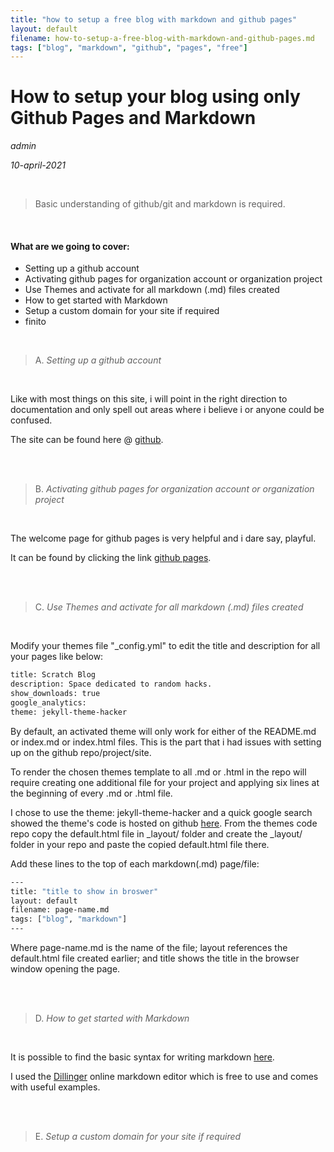 ```yaml
---
title: "how to setup a free blog with markdown and github pages"
layout: default
filename: how-to-setup-a-free-blog-with-markdown-and-github-pages.md
tags: ["blog", "markdown", "github", "pages", "free"]
---
```


# How to setup your blog using only Github Pages and Markdown
*admin*

*10-april-2021*

<br />

> Basic understanding of github/git and markdown is required.

<br />

#### What are we going to cover:
- Setting up a github account
- Activating github pages for organization account or organization project
- Use Themes and activate for all markdown (.md) files created
- How to get started with Markdown
- Setup a custom domain for your site if required
- finito

<br />

> A. 
> *Setting up a github account*
<br />

Like with most things on this site, i will point in the right direction to documentation and only spell out areas where i believe i or anyone could be confused.

The site can be found here @ [github][github].

<br />
<br />

> B. 
> *Activating github pages for organization account or organization project*
<br />

The welcome page for github pages is very helpful and i dare say, playful.

It can be found by clicking the link [github pages][githubpages].

<br />
<br />

> C. 
> *Use Themes and activate for all markdown (.md) files created*
<br />

Modify your themes file "_config.yml" to edit the title and description for all your pages like below:
<br />

```sh
title: Scratch Blog
description: Space dedicated to random hacks.
show_downloads: true
google_analytics:
theme: jekyll-theme-hacker
```

By default, an activated theme will only work for either of the README.md or index.md or index.html files.
This is the part that i had issues with setting up on the github repo/project/site.

To render the chosen themes template to all .md or .html in the repo will require creating one additional file for your project and applying six lines at the beginning of every .md or .html file.
<br />

I chose to use the theme: jekyll-theme-hacker and a quick google search showed the theme's code is hosted on github [here][hacker-theme].
From the themes code repo copy the default.html file in _layout/ folder and create the _layout/ folder in your repo and paste the copied default.html file there.
<br />

Add these lines to the top of each markdown(.md) page/file:

```sh
---
title: "title to show in broswer"
layout: default
filename: page-name.md
tags: ["blog", "markdown"]
---
```

Where page-name.md is the name of the file; layout references the default.html file created earlier; and title shows the title in the browser window opening the page.

<br />
<br />

> D. 
> *How to get started with Markdown*
<br />

It is possible to find the basic syntax for writing markdown [here][markdownguide].

I used the [Dillinger][dillinger] online markdown editor which is free to use and comes with useful examples.

<br />
<br />

> E. 
> *Setup a custom domain for your site if required*
<br />


[dillinger]: <https://dillinger.io/>
[markdownguide]: <https://www.markdownguide.org/basic-syntax/>
[githubpages]: <https://pages.github.com/>
[github]: <https://github.com/>
[hacker-theme]: <https://github.com/pages-themes/hacker>
